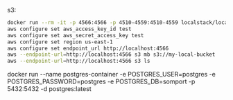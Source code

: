 s3:

```bash
docker run --rm -it -p 4566:4566 -p 4510-4559:4510-4559 localstack/localstack
aws configure set aws_access_key_id test
aws configure set aws_secret_access_key test
aws configure set region us-east-1
aws configure set endpoint_url http://localhost:4566
aws --endpoint-url=http://localhost:4566 s3 mb s3://my-local-bucket
aws --endpoint-url=http://localhost:4566 s3 ls
```

docker run --name postgres-container -e POSTGRES_USER=postgres -e POSTGRES_PASSWORD=postgres -e POSTGRES_DB=somport -p 5432:5432 -d postgres:latest